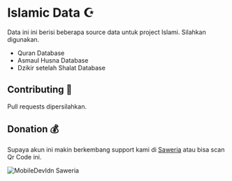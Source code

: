 # Islamic Data ☪️

Data ini ini berisi beberapa source data untuk project Islami. Silahkan digunakan.

- Quran Database
- Asmaul Husna Database
- Dzikir setelah Shalat Database 

## Contributing 🤝
Pull requests dipersilahkan.

## Donation 💰
Supaya akun ini makin berkembang support kami di [Saweria](saweria.co/mobiledevidn) atau bisa scan Qr Code ini. 

![MobileDevIdn Saweria](https://i.ibb.co/jgsPCQs/Saweria-Mobile-Dev-Idn.png)
